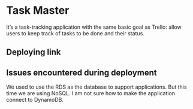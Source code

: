# Task Master
It’s a task-tracking application with the same basic goal as Trello: 
allow users to keep track of tasks to be done and their status. 

## Deploying link


## Issues encountered during deployment
We used to use the RDS as the database to support applications. But this time we are 
using NoSQL. I am not sure how to make the application connect to DynamoDB.